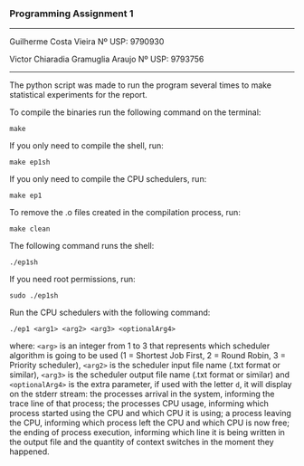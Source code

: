 ### Programming Assignment 1

---

Guilherme Costa Vieira               Nº USP: 9790930

Victor Chiaradia Gramuglia Araujo    Nº USP: 9793756

---

The python script was made to run the program several times to make statistical experiments for the report.

To compile the binaries run the following command on the terminal:

`make
`

If you only need to compile the shell, run:

`make ep1sh`

If you only need to compile the CPU schedulers, run:

`make ep1`

To remove the .o files created in the compilation process, run:

`make clean`

The following command runs the shell:

`./ep1sh`

If you need root permissions, run:

`sudo ./ep1sh`

Run the CPU schedulers with the following command:

`./ep1 <arg1> <arg2> <arg3> <optionalArg4>`

where: `<arg>` is an integer from 1 to 3 that represents which scheduler algorithm is going to be used (1 = Shortest Job First, 2 = Round Robin, 3 = Priority scheduler), `<arg2>` is the scheduler input file name (.txt format or similar), `<arg3>` is the scheduler output file name (.txt format or similar) and `<optionalArg4>` is the extra parameter, if used with the letter `d`, it will display on the stderr stream: the processes arrival in the system, informing the trace line of that process; the processes CPU usage, informing which process started using the CPU and which CPU it is using; a process leaving the CPU, informing which process left the CPU and which CPU is now free; the ending of process execution, informing which line it is being written in the output file and the quantity of context switches in the moment they happened.
